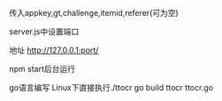 传入appkey,gt,challenge,itemid,referer(可为空)

server.js中设置端口

地址  http://127.0.0.1:port/

npm start后台运行


go语言编写
Linux下直接执行./ttocr
go build ttocr ttocr.go
